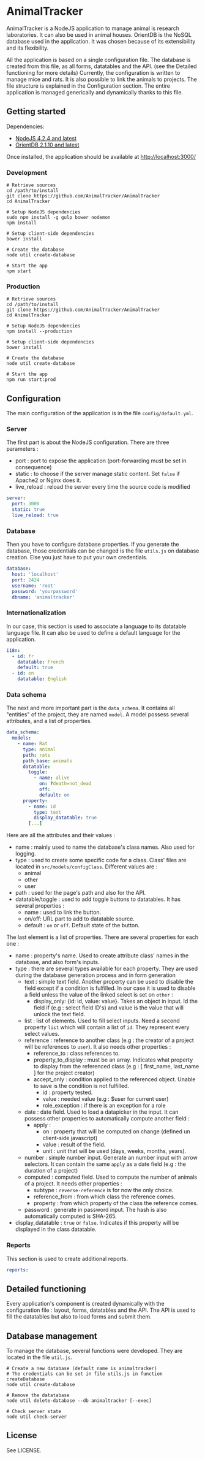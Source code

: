 # AnimalTracker

AnimalTracker is a NodeJS application to manage animal is research laboratories. It can also be used in animal houses.
OrientDB is the NoSQL database used in the application. It was chosen because of its extensibility and its flexibility.

All the application is based on a single configuration file. The database is created from this file, as all forms, datatables and the API. (see the Detailed functioning for more details)
Currently, the configuration is written to manage mice and rats. It is also possible to link the animals to projects.
The file structure is explained in the Configuration section.
The entire application is managed generically and dynamically thanks to this file.

## Getting started
Dependencies:

- [NodeJS 4.2.4 and latest](https://nodejs.org/en/download/)
- [OrientDB 2.1.10 and latest](http://orientdb.com/download/)

Once installed, the application should be available at [http://localhost:3000/](http://localhost:3000/)

### Development
```shell
# Retrieve sources
cd /path/to/install
git clone https://github.com/AnimalTracker/AnimalTracker
cd AnimalTracker

# Setup NodeJS dependencies
sudo npm install -g gulp bower nodemon
npm install

# Setup client-side dependencies
bower install

# Create the database
node util create-database

# Start the app
npm start
```

### Production
```shell
# Retrieve sources
cd /path/to/install
git clone https://github.com/AnimalTracker/AnimalTracker
cd AnimalTracker

# Setup NodeJS dependencies
npm install --production

# Setup client-side dependencies
bower install

# Create the database
node util create-database

# Start the app
npm run start:prod
```

## Configuration
The main configuration of the application is in the file `config/default.yml`.

### Server
The first part is about the NodeJS configuration. There are three parameters :

- port : port to expose the application (port-forwarding must be set in consequence)
- static : to choose if the server manage static content. Set `false` if Apache2 or Nginx does it.
- live_reload : reload the server every time the source code is modified

```yaml
server:
  port: 3000
  static: true
  live_reload: true
```

### Database
Then you have to configure database properties. If you generate the database, those credentials can be changed is the file `utils.js` on database creation.
Else you just have to put your own credentials.

```yaml
database:
  host: 'localhost'
  port: 2424
  username: 'root'
  password: 'yourpassword'
  dbname: 'animaltracker'
```

### Internationalization
In our case, this section is used to associate a language to its datatable language file. It can also be used to define a default language for the application.

```yaml
i18n:
  - id: fr
    datatable: French
    default: true
  - id: en
    datatable: English
```

### Data schema
The next and more important part is the `data_schema`. It contains all "entities" of the project, they are named `model`.
A model possess several attributes, and a list of properties.

```yaml
data_schema:
  models:
    - name: Rat
      type: animal
      path: rats
      path_base: animals
      datatable:
        toggle:
          - name: alive
            on: ?death=not_dead
            off:
            default: on
      property:
        - name: id
          type: text
          display_datatable: true
        [...]
```

Here are all the attributes and their values :

- name : mainly used to name the database's class names. Also used for logging.
- type : used to create some specific code for a class. Class' files are located in `src/models/configClass`. Different values are :
    - animal
    - other
    - user
- path : used for the page's path and also for the API.
- datatable/toggle : used to add toggle buttons to datatables. It has several properties :
    - name : used to link the button.
    - on/off: URL part to add to datatable source.
    - default : `on` or `off`. Default state of the button.

The last element is a list of properties. There are several properties for each one :

- name : property's name. Used to create attribute class' names in the database, and also form's inputs.
- type : there are several types available for each property. They are used during the database generation process and in form generation
    - text : simple text field. Another property can be used to disable the field except if a condition is fulfilled. In our case it is used to disable a field unless the value of the linked select is set on `other` :
        - display_only: {id: id, value: value}. Takes an object in input. Id the field if (e.g : select field ID's) and value is the value that will unlock the text field.
    - list : list of elements. Used to fill select inputs. Need a second property `list` which will contain a list of `id`. They represent every select values.
    - reference : reference to another class (e.g : the creator of a project will be references to `user`). It also needs other properties :
        - reference_to : class references to.
        - property_to_display : must be an array. Indicates what property to display from the referenced class (e.g : [ first_name, last_name ] for the project creator) 
        - accept_only : condition applied to the referenced object. Unable to save is the condition is not fulfilled.
            - id : property tested.
            - value : needed value (e.g : $user for current user)
            - role_exception : if there is an exception for a role 
    - date : date field. Used to load a datapicker in the input. It can possess other properties to automatically compute another field :
        - apply :
            - on : property that will be computed on change (defined un client-side javascript)
            - value : result of the field.
            - unit : unit that will be used (days, weeks, months, years).
    - number : simple number input. Generate an number input with arrow selectors. It can contain the same `apply` as a date field (e.g : the duration of a project)
    - computed : computed field. Used to compute the number of animals of a project. It needs other properties :
        - subtype : `reverse-reference` is for now the only choice.
        - reference_from : from which class the reference comes.
        - property : from which property of the class the reference comes.
    - password : generate in password input. The hash is also automatically computed is SHA-265.
- display_datatable : `true` or `false`. Indicates if this property will be displayed in the class datatable.

### Reports
This section is used to create additional reports.

```yaml
reports:
```

## Detailed functioning
Every application's component is created dynamically with the configuration file : layout, forms, datatables and the API.
The API is used to fill the datatables but also to load forms and submit them.

## Database management
To manage the database, several functions were developed. They are located in the file `util.js`.  

```shell
# Create a new database (default name is animaltracker)
# The credentials can be set in file utils.js in function createDatabase
node util create-database

# Remove the datatabase
node util delete-database --db animaltracker [--exec]

# Check server state
node util check-server 
```

## License
See LICENSE.